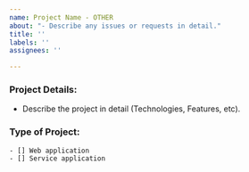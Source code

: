 ```yaml
---
name: Project Name - OTHER
about: "- Describe any issues or requests in detail."
title: ''
labels: ''
assignees: ''

---
```


### Project Details:
 - Describe the project in detail (Technologies, Features, etc).

### Type of Project:
    - [] Web application
    - [] Service application
